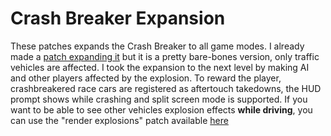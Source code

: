 # Crash Breaker Expansion

These patches expands the Crash Breaker to all game modes.
I already made a [patch expanding it](https://github.com/Nahelam/PS2-Game-Mods/blob/main/Burnout%203%20Takedown/Various/SLUS-21050/BEBF8793_crashbreaker_in_all_modes.pnach) but it is a pretty bare-bones version, only traffic vehicles are affected.
I took the expansion to the next level by making AI and other players affected by the explosion.
To reward the player, crashbreakered race cars are registered as aftertouch takedowns, the HUD prompt shows while crashing and split screen mode is supported.
If you want to be able to see other vehicles explosion effects **while driving**, you can use the "render explosions" patch available [here](<https://github.com/Nahelam/PS2-Game-Mods/tree/main/Burnout%203%20Takedown/Various>)
